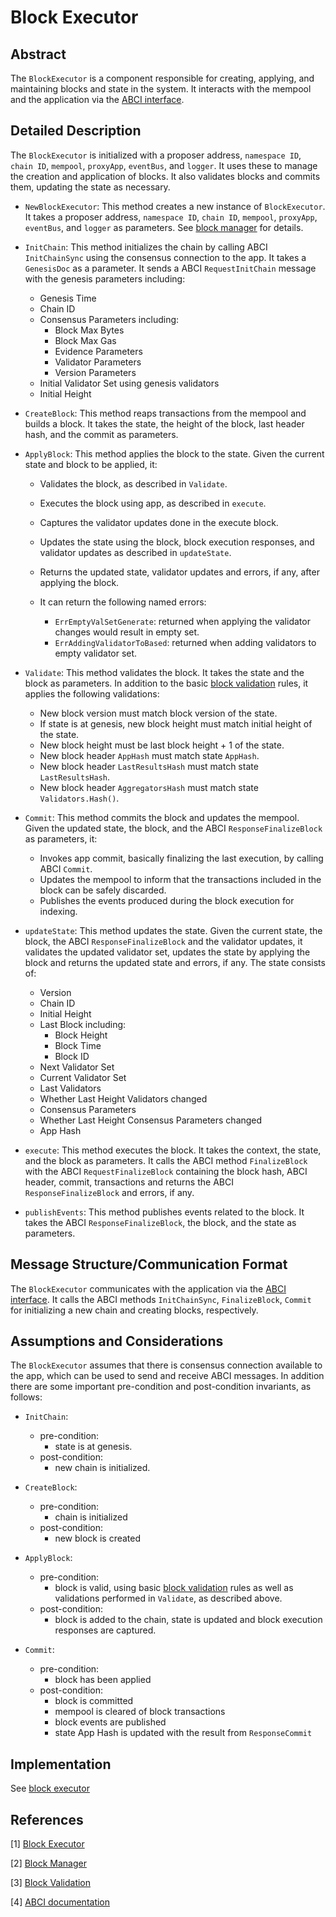 # Block Executor

## Abstract

The `BlockExecutor` is a component responsible for creating, applying, and maintaining blocks and state in the system. It interacts with the mempool and the application via the [ABCI interface].

## Detailed Description

The `BlockExecutor` is initialized with a proposer address, `namespace ID`, `chain ID`, `mempool`, `proxyApp`, `eventBus`, and `logger`. It uses these to manage the creation and application of blocks. It also validates blocks and commits them, updating the state as necessary.

- `NewBlockExecutor`: This method creates a new instance of `BlockExecutor`. It takes a proposer address, `namespace ID`, `chain ID`, `mempool`, `proxyApp`, `eventBus`, and `logger` as parameters. See [block manager] for details.

- `InitChain`: This method initializes the chain by calling ABCI `InitChainSync` using the consensus connection to the app. It takes a `GenesisDoc` as a parameter. It sends a ABCI `RequestInitChain` message with the genesis parameters including:
  - Genesis Time
  - Chain ID
  - Consensus Parameters including:
    - Block Max Bytes
    - Block Max Gas
    - Evidence Parameters
    - Validator Parameters
    - Version Parameters
  - Initial Validator Set using genesis validators
  - Initial Height

- `CreateBlock`: This method reaps transactions from the mempool and builds a block. It takes the state, the height of the block, last header hash, and the commit as parameters.

- `ApplyBlock`: This method applies the block to the state. Given the current state and block to be applied, it:
  - Validates the block, as described in `Validate`.
  - Executes the block using app, as described in `execute`.
  - Captures the validator updates done in the execute block.
  - Updates the state using the block, block execution responses, and validator updates as described in `updateState`.
  - Returns the updated state, validator updates and errors, if any, after applying the block.
  - It can return the following named errors:

    - `ErrEmptyValSetGenerate`: returned when applying the validator changes would result in empty set.
    - `ErrAddingValidatorToBased`: returned when adding validators to empty validator set.

- `Validate`: This method validates the block. It takes the state and the block as parameters. In addition to the basic [block validation] rules, it applies the following validations:

  - New block version must match block version of the state.
  - If state is at genesis, new block height must match initial height of the state.
  - New block height must be last block height + 1 of the state.
  - New block header `AppHash` must match state `AppHash`.
  - New block header `LastResultsHash` must match state `LastResultsHash`.
  - New block header `AggregatorsHash` must match state `Validators.Hash()`.

- `Commit`: This method commits the block and updates the mempool. Given the updated state, the block, and the ABCI `ResponseFinalizeBlock` as parameters, it:
  - Invokes app commit, basically finalizing the last execution, by  calling ABCI `Commit`.
  - Updates the mempool to inform that the transactions included in the block can be safely discarded.
  - Publishes the events produced during the block execution for indexing.

- `updateState`: This method updates the state. Given the current state, the block, the ABCI `ResponseFinalizeBlock` and the validator updates, it validates the updated validator set, updates the state by applying the block and returns the updated state and errors, if any. The state consists of:
  - Version
  - Chain ID
  - Initial Height
  - Last Block including:
    - Block Height
    - Block Time
    - Block ID
  - Next Validator Set
  - Current Validator Set
  - Last Validators
  - Whether Last Height Validators changed
  - Consensus Parameters
  - Whether Last Height Consensus Parameters changed
  - App Hash

- `execute`: This method executes the block. It takes the context, the state, and the block as parameters. It calls the ABCI method `FinalizeBlock` with the ABCI `RequestFinalizeBlock` containing the block hash, ABCI header, commit, transactions and returns the ABCI `ResponseFinalizeBlock` and errors, if any.

- `publishEvents`: This method publishes events related to the block. It takes the ABCI `ResponseFinalizeBlock`, the block, and the state as parameters.

## Message Structure/Communication Format

The `BlockExecutor` communicates with the application via the [ABCI interface]. It calls the ABCI methods `InitChainSync`, `FinalizeBlock`, `Commit` for initializing a new chain and creating blocks, respectively.

## Assumptions and Considerations

The `BlockExecutor` assumes that there is consensus connection available to the app, which can be used to send and receive ABCI messages. In addition there are some important pre-condition and post-condition invariants, as follows:

- `InitChain`:
  - pre-condition:
    - state is at genesis.
  - post-condition:
    - new chain is initialized.

- `CreateBlock`:
  - pre-condition:
    - chain is initialized
  - post-condition:
    - new block is created

- `ApplyBlock`:
  - pre-condition:
    - block is valid, using basic [block validation] rules as well as validations performed in `Validate`, as described above.
  - post-condition:
    - block is added to the chain, state is updated and block execution responses are captured.

- `Commit`:
  - pre-condition:
    - block has been applied
  - post-condition:
    - block is committed
    - mempool is cleared of block transactions
    - block events are published
    - state App Hash is updated with the result from `ResponseCommit`

## Implementation

See [block executor]

## References

[1] [Block Executor][block executor]

[2] [Block Manager][block manager]

[3] [Block Validation][block validation]

[4] [ABCI documentation][ABCI interface]

[block executor]: https://github.com/rollkit/rollkit/blob/main/state/executor.go
[block manager]: https://github.com/rollkit/rollkit/blob/main/block/block-manager.md
[block validation]: https://github.com/rollkit/rollkit/blob/main/types/block_spec.md
[ABCI interface]: https://github.com/cometbft/cometbft/blob/main/spec/abci/abci%2B%2B_basic_concepts.md
